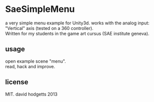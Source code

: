 # SaeSimpleMenu

a very simple menu example for Unity3d. 
works with the analog input: "Vertical" axis (tested on a 360 controller).  
Written for my students in the game art cursus (SAE institute geneva). 

## usage

open example scene "menu".  
read, hack and improve.  

## license

MIT. david hodgetts 2013